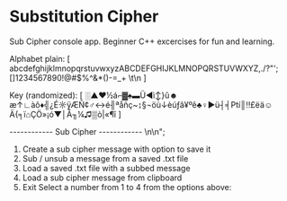 # Substitution Cipher
Sub Cipher console app.
Beginner C++ excercises for fun and learning.


Alphabet plain:		[ abcdefghijklmnopqrstuvwxyzABCDEFGHIJKLMNOPQRSTUVWXYZ,./?"';[]1234567890!@#$%^&*()-=_+ \t\n ]

Key (randomized):		[ ░▲♥½á⌐▓♠▬Ü◄ì↕}û☻æ↑∟àô♦╣¿É☼ÿÆÑ¢♂↔é╢ªåñç~↨§¬öù↓èúƒâ¥ºê♣♀►ü┤╡₧í║‼£ëä☺Ä{╕ï⌂ÇÖ»¡ó▼│Å╖¼♫▒ò|«¶î ]


------------ Sub Cipher ------------ \n\n";
1) Create a sub cipher message with option to save it
2) Sub / unsub a message from a saved .txt file
2) Load a saved .txt file with a subbed message
3) Load a sub cipher message from clipboard
4) Exit
Select a number from 1 to 4 from the options above:
